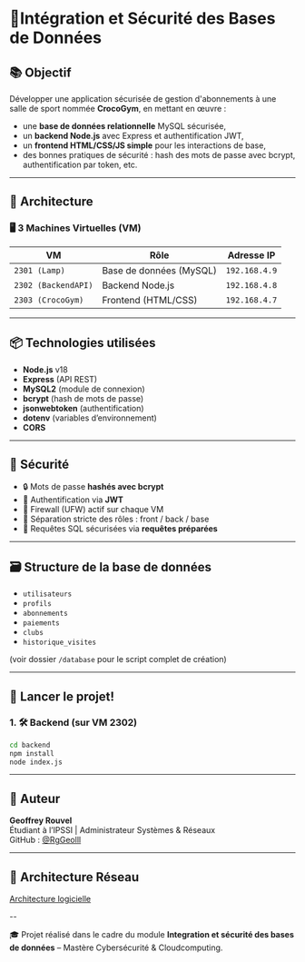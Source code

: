 # 🔐Intégration et Sécurité des Bases de Données

## 📚 Objectif

Développer une application sécurisée de gestion d'abonnements à une salle de sport nommée **CrocoGym**, en mettant en œuvre :
- une **base de données relationnelle** MySQL sécurisée,
- un **backend Node.js** avec Express et authentification JWT,
- un **frontend HTML/CSS/JS simple** pour les interactions de base,
- des bonnes pratiques de sécurité : hash des mots de passe avec bcrypt, authentification par token, etc.

---

## 🧱 Architecture

### 🖥️ 3 Machines Virtuelles (VM)

| VM             | Rôle                        | Adresse IP         |
|----------------|-----------------------------|---------------------|
| `2301 (Lamp)`  | Base de données (MySQL)     | `192.168.4.9`       |
| `2302 (BackendAPI)` | Backend Node.js          | `192.168.4.8`       |
| `2303 (CrocoGym)`   | Frontend (HTML/CSS)      | `192.168.4.7`       |

---

## 📦 Technologies utilisées

- **Node.js** v18
- **Express** (API REST)
- **MySQL2** (module de connexion)
- **bcrypt** (hash de mots de passe)
- **jsonwebtoken** (authentification)
- **dotenv** (variables d’environnement)
- **CORS**

---

## 🔐 Sécurité

- 🔒 Mots de passe **hashés avec bcrypt**
- 🔐 Authentification via **JWT**
- 🔐 Firewall (UFW) actif sur chaque VM
- 🔐 Séparation stricte des rôles : front / back / base
- 🔐 Requêtes SQL sécurisées via **requêtes préparées**

---

## 🗃️ Structure de la base de données

- `utilisateurs`
- `profils`
- `abonnements`
- `paiements`
- `clubs`
- `historique_visites`

(voir dossier `/database` pour le script complet de création)

---

## 🚀 Lancer le projet!


### 1. 🛠️ Backend (sur VM 2302)

```bash
cd backend
npm install
node index.js
```
---

## 🤖 Auteur

**Geoffrey Rouvel**  
Étudiant à l’IPSSI | Administrateur Systèmes & Réseaux  
GitHub : [@RgGeolll](https://github.com/RgGeolll)

---

## 🏢 Architecture Réseau

[Architecture logicielle](https://github.com/user-attachments/assets/6b3c6108-45e3-4933-ab8d-7eabd9ffd71b)

--

🎓 Projet réalisé dans le cadre du module **Integration et sécurité des bases de données** – Mastère Cybersécurité & Cloudcomputing.

